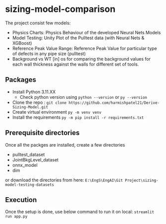# sizing-model-comparison

The project consist few models:
* Physics Charts: Physics Behaviour of the developed Neural Nets Models
* Model Testing: Unity Plot of the Pulltest data (with Neural Nets & XGBoost)
* Reference Peak Value Range: Reference Peak Value for particular type of defects in any pipe size (pulltest)
* Background vs WT [in] os for comparing the background values for each wall thickness against the walls for different set of tools.


## Packages
* Install Python 3.11.XX
    * Check python version using `python --version` or `py --version`
* Clone the repo : `git clone https://github.com/harmishpatel21/Derive-Sizing-Model.git`
* Create virtual environment `py -m venv venv`
* Install the requirements `py -m pip install -r requirements.txt`
    
## Prerequisite directories
Once all the packges are installed, create a few directories
* pulltest_dataset
* JointBkgLevel_dataset
* onnx_model
* dim

or 
download the directories from here: `E:\EngS\EngAI\Git Project\sizing-model-testing-datasets`

## Execution
Once the setup is done, use below command to run it on local:
`streamlit run app.py`

